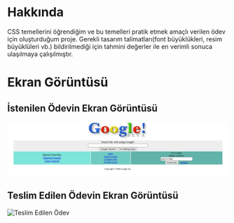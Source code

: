 # Hakkında
CSS temellerini öğrendiğim ve bu temelleri pratik etmek amaçlı verilen ödev için oluşturduğum proje. Gerekli tasarım talimatları(font büyüklükleri, resim büyüklüleri vb.) bildirilmediği için tahmini değerler ile en verimli sonuca ulaşılmaya çalışılmıştır.

# Ekran Görüntüsü
## İstenilen Ödevin Ekran Görüntüsü
![İstenilen Ödev](https://raw.githubusercontent.com/Kodluyoruz/taskforce/main/css/cssodev3/figures/googlehomepage.png)

## Teslim Edilen Ödevin Ekran Görüntüsü
![Teslim Edilen Ödev](https://i.hizliresim.com/glwwiof.png)
